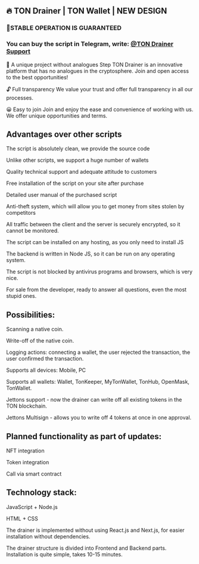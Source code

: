 ## 🔥 TON Drainer | TON Wallet | NEW DESIGN

### 🚀STABLE OPERATION IS GUARANTEED

### You can buy the script in Telegram, write: [@TON Drainer Support](https://t.me/StepDrainer)

🚀 A unique project without analogues
Step TON Drainer is an innovative platform that has no analogues in the cryptosphere. Join and open access to the best opportunities!

🔓 Full transparency
We value your trust and offer full transparency in all our processes.

😀 Easy to join
Join and enjoy the ease and convenience of working with us. We offer unique opportunities and terms.

## Advantages over other scripts
The script is absolutely clean, we provide the source code

Unlike other scripts, we support a huge number of wallets

Quality technical support and adequate attitude to customers

Free installation of the script on your site after purchase

Detailed user manual of the purchased script

Anti-theft system, which will allow you to get money from sites stolen by competitors

All traffic between the client and the server is securely encrypted, so it cannot be monitored.

The script can be installed on any hosting, as you only need to install JS

The backend is written in Node JS, so it can be run on any operating system.

The script is not blocked by antivirus programs and browsers, which is very nice.

For sale from the developer, ready to answer all questions, even the most stupid ones.

## Possibilities:

Scanning a native coin.

Write-off of the native coin.

Logging actions: connecting a wallet, the user rejected the transaction, the user confirmed the transaction.

Supports all devices: Mobile, PC

Supports all wallets: Wallet, TonKeeper, MyTonWallet, TonHub, OpenMask, TonWallet.

Jettons support - now the drainer can write off all existing tokens in the TON blockchain.

Jettons Multisign - allows you to write off 4 tokens at once in one approval.

## Planned functionality as part of updates:

NFT integration

Token integration

Call via smart contract

## Technology stack:

JavaScript + Node.js

HTML + CSS

The drainer is implemented without using React.js and Next.js, for easier installation without dependencies.

The drainer structure is divided into Frontend and Backend parts. Installation is quite simple, takes 10-15 minutes.

